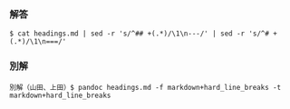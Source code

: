 ### 解答
```
$ cat headings.md | sed -r 's/^## +(.*)/\1\n---/' | sed -r 's/^# +(.*)/\1\n===/'
```
### 別解
```
別解（山田、上田）$ pandoc headings.md -f markdown+hard_line_breaks -t markdown+hard_line_breaks
```
